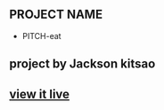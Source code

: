 ## PROJECT  NAME 
 - PITCH-eat

 ## project by Jackson kitsao

  ## [view it live](https://pitch-eat.herokuapp.com/)


